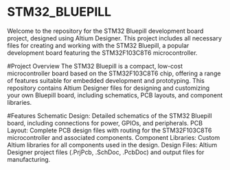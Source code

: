 # STM32_BLUEPILL
Welcome to the repository for the STM32 Bluepill development board project, designed using Altium Designer. This project includes all necessary files for creating and working with the STM32 Bluepill, a popular development board featuring the STM32F103C8T6 microcontroller.

#Project Overview
The STM32 Bluepill is a compact, low-cost microcontroller board based on the STM32F103C8T6 chip, offering a range of features suitable for embedded development and prototyping. This repository contains Altium Designer files for designing and customizing your own Bluepill board, including schematics, PCB layouts, and component libraries.

#Features
Schematic Design: Detailed schematics of the STM32 Bluepill board, including connections for power, GPIOs, and peripherals.
PCB Layout: Complete PCB design files with routing for the STM32F103C8T6 microcontroller and associated components.
Component Libraries: Custom Altium libraries for all components used in the design.
Design Files: Altium Designer project files (.PrjPcb, .SchDoc, .PcbDoc) and output files for manufacturing.
